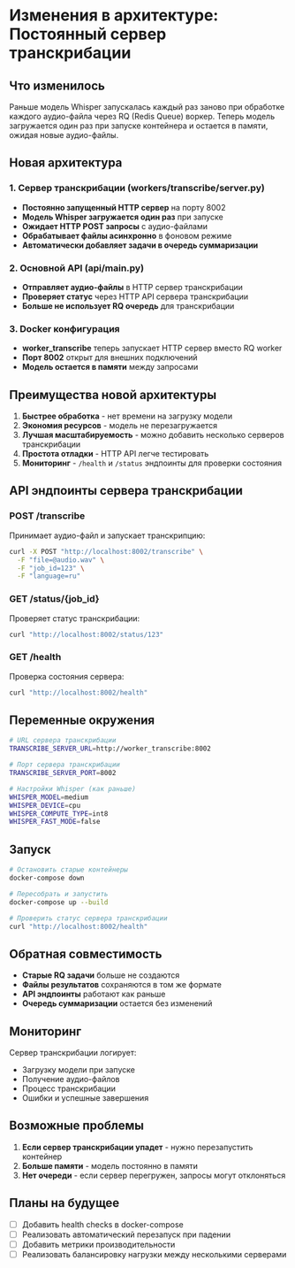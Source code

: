 # Изменения в архитектуре: Постоянный сервер транскрибации

## Что изменилось

Раньше модель Whisper запускалась каждый раз заново при обработке каждого аудио-файла через RQ (Redis Queue) воркер. Теперь модель загружается один раз при запуске контейнера и остается в памяти, ожидая новые аудио-файлы.

## Новая архитектура

### 1. Сервер транскрибации (workers/transcribe/server.py)
- **Постоянно запущенный HTTP сервер** на порту 8002
- **Модель Whisper загружается один раз** при запуске
- **Ожидает HTTP POST запросы** с аудио-файлами
- **Обрабатывает файлы асинхронно** в фоновом режиме
- **Автоматически добавляет задачи в очередь суммаризации**

### 2. Основной API (api/main.py)
- **Отправляет аудио-файлы** в HTTP сервер транскрибации
- **Проверяет статус** через HTTP API сервера транскрибации
- **Больше не использует RQ очередь** для транскрибации

### 3. Docker конфигурация
- **worker_transcribe** теперь запускает HTTP сервер вместо RQ worker
- **Порт 8002** открыт для внешних подключений
- **Модель остается в памяти** между запросами

## Преимущества новой архитектуры

1. **Быстрее обработка** - нет времени на загрузку модели
2. **Экономия ресурсов** - модель не перезагружается
3. **Лучшая масштабируемость** - можно добавить несколько серверов транскрибации
4. **Простота отладки** - HTTP API легче тестировать
5. **Мониторинг** - `/health` и `/status` эндпоинты для проверки состояния

## API эндпоинты сервера транскрибации

### POST /transcribe
Принимает аудио-файл и запускает транскрипцию:
```bash
curl -X POST "http://localhost:8002/transcribe" \
  -F "file=@audio.wav" \
  -F "job_id=123" \
  -F "language=ru"
```

### GET /status/{job_id}
Проверяет статус транскрибации:
```bash
curl "http://localhost:8002/status/123"
```

### GET /health
Проверка состояния сервера:
```bash
curl "http://localhost:8002/health"
```

## Переменные окружения

```bash
# URL сервера транскрибации
TRANSCRIBE_SERVER_URL=http://worker_transcribe:8002

# Порт сервера транскрибации
TRANSCRIBE_SERVER_PORT=8002

# Настройки Whisper (как раньше)
WHISPER_MODEL=medium
WHISPER_DEVICE=cpu
WHISPER_COMPUTE_TYPE=int8
WHISPER_FAST_MODE=false
```

## Запуск

```bash
# Остановить старые контейнеры
docker-compose down

# Пересобрать и запустить
docker-compose up --build

# Проверить статус сервера транскрибации
curl "http://localhost:8002/health"
```

## Обратная совместимость

- **Старые RQ задачи** больше не создаются
- **Файлы результатов** сохраняются в том же формате
- **API эндпоинты** работают как раньше
- **Очередь суммаризации** остается без изменений

## Мониторинг

Сервер транскрибации логирует:
- Загрузку модели при запуске
- Получение аудио-файлов
- Процесс транскрибации
- Ошибки и успешные завершения

## Возможные проблемы

1. **Если сервер транскрибации упадет** - нужно перезапустить контейнер
2. **Больше памяти** - модель постоянно в памяти
3. **Нет очереди** - если сервер перегружен, запросы могут отклоняться

## Планы на будущее

- [ ] Добавить health checks в docker-compose
- [ ] Реализовать автоматический перезапуск при падении
- [ ] Добавить метрики производительности
- [ ] Реализовать балансировку нагрузки между несколькими серверами
